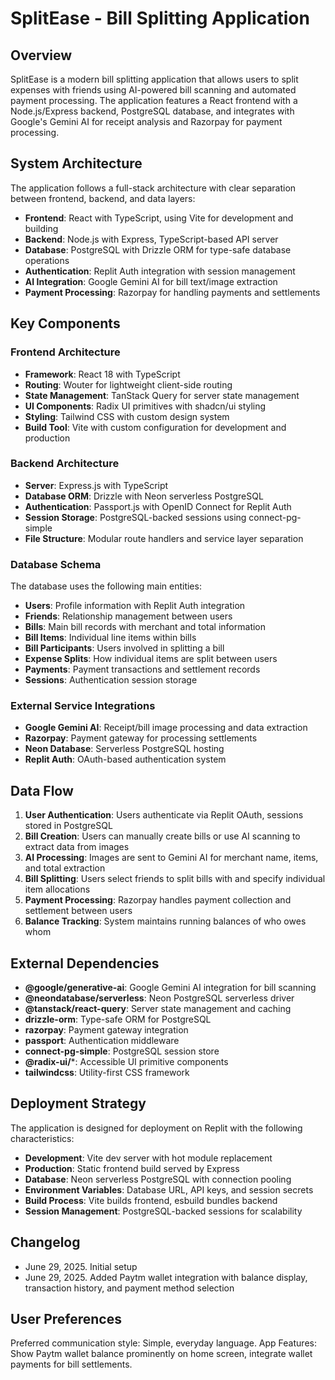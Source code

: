 # SplitEase - Bill Splitting Application

## Overview

SplitEase is a modern bill splitting application that allows users to split expenses with friends using AI-powered bill scanning and automated payment processing. The application features a React frontend with a Node.js/Express backend, PostgreSQL database, and integrates with Google's Gemini AI for receipt analysis and Razorpay for payment processing.

## System Architecture

The application follows a full-stack architecture with clear separation between frontend, backend, and data layers:

- **Frontend**: React with TypeScript, using Vite for development and building
- **Backend**: Node.js with Express, TypeScript-based API server
- **Database**: PostgreSQL with Drizzle ORM for type-safe database operations
- **Authentication**: Replit Auth integration with session management
- **AI Integration**: Google Gemini AI for bill text/image extraction
- **Payment Processing**: Razorpay for handling payments and settlements

## Key Components

### Frontend Architecture
- **Framework**: React 18 with TypeScript
- **Routing**: Wouter for lightweight client-side routing
- **State Management**: TanStack Query for server state management
- **UI Components**: Radix UI primitives with shadcn/ui styling
- **Styling**: Tailwind CSS with custom design system
- **Build Tool**: Vite with custom configuration for development and production

### Backend Architecture
- **Server**: Express.js with TypeScript
- **Database ORM**: Drizzle with Neon serverless PostgreSQL
- **Authentication**: Passport.js with OpenID Connect for Replit Auth
- **Session Storage**: PostgreSQL-backed sessions using connect-pg-simple
- **File Structure**: Modular route handlers and service layer separation

### Database Schema
The database uses the following main entities:
- **Users**: Profile information with Replit Auth integration
- **Friends**: Relationship management between users
- **Bills**: Main bill records with merchant and total information
- **Bill Items**: Individual line items within bills
- **Bill Participants**: Users involved in splitting a bill
- **Expense Splits**: How individual items are split between users
- **Payments**: Payment transactions and settlement records
- **Sessions**: Authentication session storage

### External Service Integrations
- **Google Gemini AI**: Receipt/bill image processing and data extraction
- **Razorpay**: Payment gateway for processing settlements
- **Neon Database**: Serverless PostgreSQL hosting
- **Replit Auth**: OAuth-based authentication system

## Data Flow

1. **User Authentication**: Users authenticate via Replit OAuth, sessions stored in PostgreSQL
2. **Bill Creation**: Users can manually create bills or use AI scanning to extract data from images
3. **AI Processing**: Images are sent to Gemini AI for merchant name, items, and total extraction
4. **Bill Splitting**: Users select friends to split bills with and specify individual item allocations
5. **Payment Processing**: Razorpay handles payment collection and settlement between users
6. **Balance Tracking**: System maintains running balances of who owes whom

## External Dependencies

- **@google/generative-ai**: Google Gemini AI integration for bill scanning
- **@neondatabase/serverless**: Neon PostgreSQL serverless driver
- **@tanstack/react-query**: Server state management and caching
- **drizzle-orm**: Type-safe ORM for PostgreSQL
- **razorpay**: Payment gateway integration
- **passport**: Authentication middleware
- **connect-pg-simple**: PostgreSQL session store
- **@radix-ui/***: Accessible UI primitive components
- **tailwindcss**: Utility-first CSS framework

## Deployment Strategy

The application is designed for deployment on Replit with the following characteristics:

- **Development**: Vite dev server with hot module replacement
- **Production**: Static frontend build served by Express
- **Database**: Neon serverless PostgreSQL with connection pooling
- **Environment Variables**: Database URL, API keys, and session secrets
- **Build Process**: Vite builds frontend, esbuild bundles backend
- **Session Management**: PostgreSQL-backed sessions for scalability

## Changelog

- June 29, 2025. Initial setup
- June 29, 2025. Added Paytm wallet integration with balance display, transaction history, and payment method selection

## User Preferences

Preferred communication style: Simple, everyday language.
App Features: Show Paytm wallet balance prominently on home screen, integrate wallet payments for bill settlements.